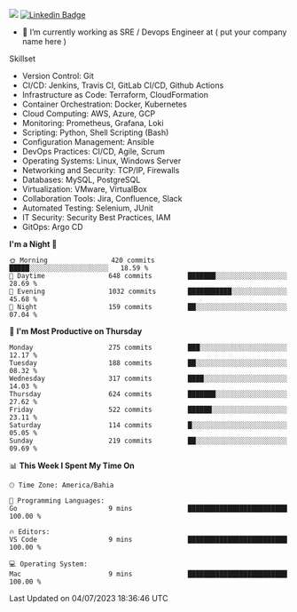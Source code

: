 ![](https://komarev.com/ghpvc/?username=miltlima&color=blue) [![Linkedin Badge](https://img.shields.io/badge/-LinkedIn-blue?style=flat-square&logo=Linkedin&logoColor=white&link=https://www.linkedin.com/in/miltonlimaj/)](https://www.linkedin.com/in/miltonlimaj/)
                 

- 🔭 I’m currently working as SRE / Devops Engineer at ( put your company name here )

Skillset

- Version Control: Git
- CI/CD: Jenkins, Travis CI, GitLab CI/CD, Github Actions
- Infrastructure as Code: Terraform, CloudFormation
- Container Orchestration: Docker, Kubernetes
- Cloud Computing: AWS, Azure, GCP
- Monitoring: Prometheus, Grafana, Loki
- Scripting: Python, Shell Scripting (Bash)
- Configuration Management: Ansible
- DevOps Practices: CI/CD, Agile, Scrum
- Operating Systems: Linux, Windows Server
- Networking and Security: TCP/IP, Firewalls
- Databases: MySQL, PostgreSQL
- Virtualization: VMware, VirtualBox
- Collaboration Tools: Jira, Confluence, Slack
- Automated Testing: Selenium, JUnit
- IT Security: Security Best Practices, IAM
- GitOps: Argo CD

<!--START_SECTION:waka-->
**I'm a Night 🦉** 

```text
🌞 Morning                420 commits         █████░░░░░░░░░░░░░░░░░░░░   18.59 % 
🌆 Daytime                648 commits         ███████░░░░░░░░░░░░░░░░░░   28.69 % 
🌃 Evening                1032 commits        ███████████░░░░░░░░░░░░░░   45.68 % 
🌙 Night                  159 commits         ██░░░░░░░░░░░░░░░░░░░░░░░   07.04 % 
```
📅 **I'm Most Productive on Thursday** 

```text
Monday                   275 commits         ███░░░░░░░░░░░░░░░░░░░░░░   12.17 % 
Tuesday                  188 commits         ██░░░░░░░░░░░░░░░░░░░░░░░   08.32 % 
Wednesday                317 commits         ████░░░░░░░░░░░░░░░░░░░░░   14.03 % 
Thursday                 624 commits         ███████░░░░░░░░░░░░░░░░░░   27.62 % 
Friday                   522 commits         ██████░░░░░░░░░░░░░░░░░░░   23.11 % 
Saturday                 114 commits         █░░░░░░░░░░░░░░░░░░░░░░░░   05.05 % 
Sunday                   219 commits         ██░░░░░░░░░░░░░░░░░░░░░░░   09.69 % 
```


📊 **This Week I Spent My Time On** 

```text
🕑︎ Time Zone: America/Bahia

💬 Programming Languages: 
Go                       9 mins              █████████████████████████   100.00 % 

🔥 Editors: 
VS Code                  9 mins              █████████████████████████   100.00 % 

💻 Operating System: 
Mac                      9 mins              █████████████████████████   100.00 % 
```


 Last Updated on 04/07/2023 18:36:46 UTC
<!--END_SECTION:waka-->
